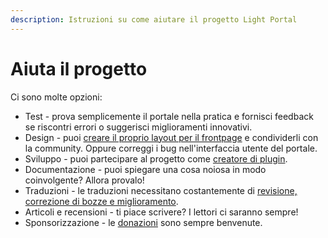 ```yaml
---
description: Istruzioni su come aiutare il progetto Light Portal
---
```


# Aiuta il progetto

Ci sono molte opzioni:

- Test - prova semplicemente il portale nella pratica e fornisci feedback se riscontri errori o suggerisci miglioramenti innovativi.
- Design - puoi [creare il proprio layout per il frontpage](./create-layout.md) e condividerli con la community. Oppure correggi i bug nell'interfaccia utente del portale.
- Sviluppo - puoi partecipare al progetto come [creatore di plugin](../plugins/create-new.md).
- Documentazione - puoi spiegare una cosa noiosa in modo coinvolgente? Allora provalo!
- Traduzioni - le traduzioni necessitano costantemente di [revisione, correzione di bozze e miglioramento](https://crowdin.com/project/light-portal).
- Articoli e recensioni - ti piace scrivere? I lettori ci saranno sempre!
- Sponsorizzazione - le [donazioni](https://ko-fi.com/dragomano) sono sempre benvenute.
